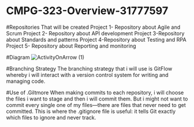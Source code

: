 # CMPG-323-Overview-31777597

#Repositories That will be created
Project 1- Repository about Agile and Scrum
Project 2- Repository about API development
Project 3-Repository about Standards and patterns
Project 4-Repository about Testing and RPA
Project 5- Repository about Reporting and monitoring


#Diagram
![ActivityOnArrow (1)](https://user-images.githubusercontent.com/110164074/184349799-bf56a171-856d-4620-867e-306086e753c8.png)

#Branching Strategy
The branching strategy that i will use is GitFlow whereby   i will interact with a version control system for writing and managing code.

#Use of .Giltmore
When making commits to each repository, i will choose the files i  want to stage and then i will commit them.
But i might not want to commit every single one of my files—there are files that never need to get committed. This is where the .gitignore file is useful: it tells Git exactly which files to ignore and never track.


